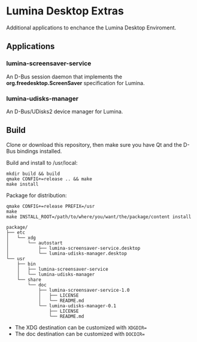 # Lumina Desktop Extras

Additional applications to enchance the Lumina Desktop Enviroment.

## Applications

### lumina-screensaver-service

An D-Bus session daemon that implements the **org.freedesktop.ScreenSaver** specification for Lumina.

### lumina-udisks-manager

An D-Bus/UDisks2 device manager for Lumina.

## Build

Clone or download this repository, then make sure you have Qt and the D-Bus bindings installed.

Build and install to /usr/local:

```
mkdir build && build
qmake CONFIG+=release .. && make
make install
```

Package for distribution:

```
qmake CONFIG+=release PREFIX=/usr
make
make INSTALL_ROOT=/path/to/where/you/want/the/package/content install
```
```
package/
├── etc
│   └── xdg
│       └── autostart
│           ├── lumina-screensaver-service.desktop
│           └── lumina-udisks-manager.desktop
└── usr
    ├── bin
    │   ├── lumina-screensaver-service
    │   └── lumina-udisks-manager
    └── share
        └── doc
            ├── lumina-screensaver-service-1.0
            │   ├── LICENSE
            │   └── README.md
            └── lumina-udisks-manager-0.1
                ├── LICENSE
                └── README.md
```
 * The XDG destination can be customized with ``XDGDIR=``
 * The doc destination can be customized with ``DOCDIR=``
